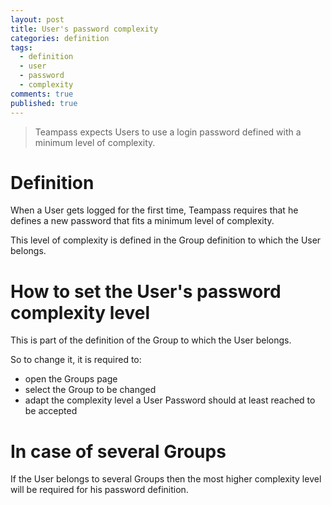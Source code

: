 ```yaml
---
layout: post
title: User's password complexity
categories: definition
tags: 
  - definition
  - user
  - password
  - complexity
comments: true
published: true
---
```


> Teampass expects Users to use a login password defined with a minimum level of complexity.

# Definition

When a User gets logged for the first time, Teampass requires that he defines a new password that fits a minimum level of complexity.

This level of complexity is defined in the Group definition to which the User belongs.

# How to set the User's password complexity level

This is part of the definition of the Group to which the User belongs.

So to change it, it is required to:

* open the Groups page
* select the Group to be changed
* adapt the complexity level a User Password should at least reached to be accepted 

# In case of several Groups

If the User belongs to several Groups then the most higher complexity level will be required for his password definition.